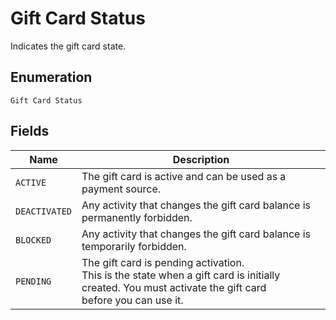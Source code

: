 
# Gift Card Status

Indicates the gift card state.

## Enumeration

`Gift Card Status`

## Fields

| Name | Description |
|  --- | --- |
| `ACTIVE` | The gift card is active and can be used as a payment source. |
| `DEACTIVATED` | Any activity that changes the gift card balance is permanently forbidden. |
| `BLOCKED` | Any activity that changes the gift card balance is temporarily forbidden. |
| `PENDING` | The gift card is pending activation.<br>This is the state when a gift card is initially created. You must activate the gift card<br>before you can use it. |

